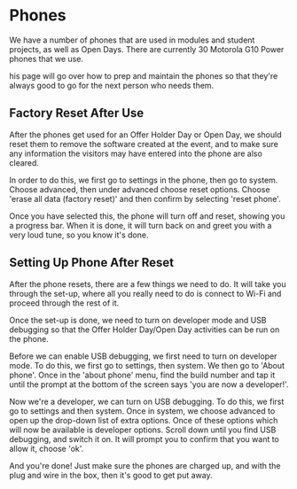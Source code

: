 # Phones

We have a number of phones that are used in modules and student projects, as well as Open Days. 
There are currently 30 Motorola G10 Power phones that we use.

his page will go over how to prep and maintain the phones so that they're always good to go for the next person who needs them.

## Factory Reset After Use
After the phones get used for an Offer Holder Day or Open Day, we should reset them to remove the software created at the event, 
and to make sure any information the visitors may have entered into the phone are also cleared. 

In order to do this, we first go to settings in the phone, then go to system. Choose advanced, then under advanced choose reset options.
Choose 'erase all data (factory reset)' and then confirm by selecting 'reset phone'.

Once you have selected this, the phone will turn off and reset, showing you a progress bar. When it is done, it will turn back on and greet you with a very loud tune, so you know it's done.

## Setting Up Phone After Reset
After the phone resets, there are a few things we need to do. It will take you through the set-up, where all you really need to do is connect to Wi-Fi
and proceed through the rest of it. 

Once the set-up is done, we need to turn on developer mode and USB debugging so that the Offer Holder Day/Open Day activities can be run on the phone.

Before we can enable USB debugging, we first need to turn on developer mode. To do this, we first go to settings, then system.
We then go to 'About phone'. Once in the 'about phone' menu, find the build number and tap it until the prompt at the bottom of the screen says 'you are now a developer!'.

Now we're a developer, we can turn on USB debugging. To do this, we first go to settings and then system. Once in system, we choose advanced to open up the drop-down list of extra options.
Once of these options which will now be available is developer options. 
Scroll down until you find USB debugging, and switch it on. It will prompt you to confirm that you want to allow it, choose 'ok'.

And you're done! Just make sure the phones are charged up, and with the plug and wire in the box, then it's good to get put away. 